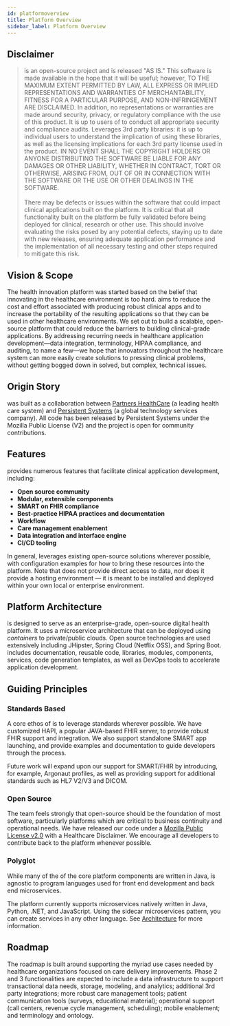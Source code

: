 ```yaml
---
id: platformoverview
title: Platform Overview
sidebar_label: Platform Overview
---
```



## Disclaimer
> <igia/> is an open-source project and is released "AS IS." This software is made available in the hope that it will be useful; however, TO THE MAXIMUM EXTENT PERMITTED BY LAW, ALL EXPRESS OR IMPLIED REPRESENTATIONS AND WARRANTIES OF MERCHANTABILITY, FITNESS FOR A PARTICULAR PURPOSE, AND NON-INFRINGEMENT ARE DISCLAIMED.  In addition, no representations or warranties are made around security, privacy, or regulatory compliance with the use of this product. It is up to users of  to conduct all appropriate security and compliance audits.  Leverages 3rd party libraries: it is up to individual users to understand the implication of using these libraries, as well as the licensing implications for each 3rd party license used in the product. IN NO EVENT SHALL THE COPYRIGHT HOLDERS OR ANYONE DISTRIBUTING THE SOFTWARE BE LIABLE FOR ANY DAMAGES OR OTHER LIABILITY, WHETHER IN CONTRACT, TORT OR OTHERWISE, ARISING FROM, OUT OF OR IN CONNECTION WITH THE SOFTWARE OR THE USE OR OTHER DEALINGS IN THE SOFTWARE.<br /><br />There may be defects or issues within the  software that could impact clinical applications built on the platform. It is critical that all functionality built on the  platform be fully validated before being deployed for clinical, research or other use. This should involve evaluating the risks posed by any potential defects, staying up to date with new releases, ensuring adequate application performance and the implementation of all necessary testing and other steps required to mitigate this risk. 




## Vision & Scope

The <igia/> health innovation platform was started based on the belief that innovating in the healthcare environment is too hard.  <igia/> aims to reduce the cost and effort associated with producing robust clinical apps and to increase the portability of the resulting applications so that they can be used in other healthcare environments.  We set out to build a scalable, open-source platform that could reduce the barriers to building clinical-grade applications. By addressing recurring needs in healthcare application development&mdash;data integration, terminology, HIPAA compliance, and auditing, to name a few&mdash;we hope that innovators throughout the healthcare system can more easily create solutions to pressing clinical problems, without getting bogged down in solved, but complex, technical issues.

## Origin Story

<igia/> was built as a collaboration between [Partners HealthCare](https://www.partners.org) (a leading health care system) and [Persistent Systems](https://www.persistent.com/) (a global technology services company).  All code has been released by Persistent Systems under the Mozilla Public License (V2) and the project is open for community contributions. 

## Features

<igia/> provides numerous features that facilitate clinical application development, including:
    
* **Open source community**
* **Modular, extensible components**
* **SMART on FHIR compliance**
* **Best-practice HIPAA practices and documentation**
* **Workflow**
* **Care management enablement**
* **Data integration and interface engine**
* **CI/CD tooling**

In general, <igia/> leverages existing open-source solutions wherever possible, with configuration examples for how to bring these resources into the platform.  Note that <igia/> does not provide direct access to data, nor does it provide a hosting environment &mdash; it is meant to be installed and deployed within your own local or enterprise environment. 

## Platform Architecture 

<igia/> is designed to serve as an enterprise-grade, open-source digital health platform.  It uses a microservice architecture that can be deployed using _containers_ to private/public clouds. Open source technologies are used extensively including JHipster, Spring Cloud (Netflix OSS), and Spring Boot. <igia/> includes documentation, reusable code, libraries, modules, components, services, code generation templates, as well as DevOps tools to accelerate application development.   

## Guiding Principles

### Standards Based

A core ethos of <igia/> is to leverage standards wherever possible.  We have customized HAPI, a popular JAVA-based FHIR server, to provide robust FHIR support and integration. We also support standalone SMART app launching, and provide examples and documentation to guide developers through the process.  

Future work will expand upon our support for SMART/FHIR by introducing, for example, Argonaut profiles, as well as providing support for additional standards such as HL7 V2/V3 and DICOM.


### Open Source

The <igia/> team feels strongly that open-source should be the foundation of most software, particularly platforms which are critical to business continuity and operational needs.  We have released our code under a [Mozilla Public License v2.0](https://www.mozilla.org/en-US/MPL/2.0/) with a Healthcare Disclaimer.  We encourage all developers to contribute back to the platform whenever possible.


### Polyglot

While many of the of the core platform components are written in Java, <igia/> is agnostic to program languages used for front end development and back end microservices. 

The platform currently supports microservices natively written in Java, Python, .NET, and JavaScript.  Using the sidecar microservices pattern, you can create services in any other language.  See [<igia/> Architecture](architecture.md) for more information. 


## Roadmap

The <igia/> roadmap is built around supporting the myriad use cases needed by healthcare organizations focused on care delivery improvements. Phase 2 and 3 functionalities are expected to include a data infrastructure to support transactional data needs, storage, modeling, and analytics; additional 3rd party integrations; more robust care management tools; patient communication tools (surveys, educational material); operational support (call centers, revenue cycle management, scheduling); mobile enablement; and terminology and ontology.  
